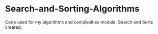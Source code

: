 # Search-and-Sorting-Algorithms
Code used for my algorithms and complexities module. Search and Sorts created.
